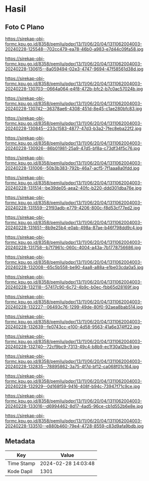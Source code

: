 # Hasil

## Foto C Plano

https://sirekap-obj-formc.kpu.go.id/8358/pemilu/pdpr/13/11/06/20/04/1311062004003-20240228-125548--702cc479-ea78-46b0-a983-e7d44c09fa58.jpg

https://sirekap-obj-formc.kpu.go.id/8358/pemilu/pdpr/13/11/06/20/04/1311062004003-20240228-130615--8a059494-02e3-4747-9694-47f58561d38d.jpg

https://sirekap-obj-formc.kpu.go.id/8358/pemilu/pdpr/13/11/06/20/04/1311062004003-20240228-130703--0664a064-e4f8-472b-bfc2-b7c0ac57024b.jpg

https://sirekap-obj-formc.kpu.go.id/8358/pemilu/pdpr/13/11/06/20/04/1311062004003-20240228-130742--36378ae6-4308-451d-8e45-c1ae280bfc83.jpg

https://sirekap-obj-formc.kpu.go.id/8358/pemilu/pdpr/13/11/06/20/04/1311062004003-20240228-130845--233c1583-4877-47d3-b3a2-7fec8eba22f2.jpg

https://sirekap-obj-formc.kpu.go.id/8358/pemilu/pdpr/13/11/06/20/04/1311062004003-20240228-130926--86b01981-25a9-47d5-bf8a-c73df34f5c76.jpg

https://sirekap-obj-formc.kpu.go.id/8358/pemilu/pdpr/13/11/06/20/04/1311062004003-20240228-131006--50b3b383-792b-46a7-acf5-7f1aaa8a0fdd.jpg

https://sirekap-obj-formc.kpu.go.id/8358/pemilu/pdpr/13/11/06/20/04/1311062004003-20240228-131514--be39de05-aea2-40fc-b220-ddd301dba76e.jpg

https://sirekap-obj-formc.kpu.go.id/8358/pemilu/pdpr/13/11/06/20/04/1311062004003-20240228-131559--21f93adb-e779-4206-800c-f8d53cf77ed2.jpg

https://sirekap-obj-formc.kpu.go.id/8358/pemilu/pdpr/13/11/06/20/04/1311062004003-20240228-131651--8b9e25b4-e0ab-498a-87ae-b46f798dd9c4.jpg

https://sirekap-obj-formc.kpu.go.id/8358/pemilu/pdpr/13/11/06/20/04/1311062004003-20240228-131758--b7f7961c-060c-4004-a43a-7b1778756686.jpg

https://sirekap-obj-formc.kpu.go.id/8358/pemilu/pdpr/13/11/06/20/04/1311062004003-20240228-132008--65c5b558-be90-4aa8-a88a-e1be03cda0a5.jpg

https://sirekap-obj-formc.kpu.go.id/8358/pemilu/pdpr/13/11/06/20/04/1311062004003-20240228-132118--57417c90-6c72-4b9c-b0ec-fbb65d28169f.jpg

https://sirekap-obj-formc.kpu.go.id/8358/pemilu/pdpr/13/11/06/20/04/1311062004003-20240228-132227--06493c76-1299-49de-80f0-92aea8bab514.jpg

https://sirekap-obj-formc.kpu.go.id/8358/pemilu/pdpr/13/11/06/20/04/1311062004003-20240228-132639--fe0743cc-e100-4d58-9563-41a6e374ff22.jpg

https://sirekap-obj-formc.kpu.go.id/8358/pemilu/pdpr/13/11/06/20/04/1311062004003-20240228-132740--72cf9bc9-7313-49c4-b8b9-ec1f30a12bc9.jpg

https://sirekap-obj-formc.kpu.go.id/8358/pemilu/pdpr/13/11/06/20/04/1311062004003-20240228-132835--78895862-3a75-4f7d-bf12-ca068f01c164.jpg

https://sirekap-obj-formc.kpu.go.id/8358/pemilu/pdpr/13/11/06/20/04/1311062004003-20240228-132929--0d168f59-9416-408f-b94c-73947f71c9ce.jpg

https://sirekap-obj-formc.kpu.go.id/8358/pemilu/pdpr/13/11/06/20/04/1311062004003-20240228-133016--d6994462-8d17-4ad5-96ce-cb1d552b6e8e.jpg

https://sirekap-obj-formc.kpu.go.id/8358/pemilu/pdpr/13/11/06/20/04/1311062004003-20240228-133510--e880b460-79e4-4728-8559-c83d9afa9bdb.jpg


## Metadata

| Key        | Value               |
| ---------- | ------------------- |
| Time Stamp | 2024-02-28 14:03:48 |
| Kode Dapil | 1301                |



